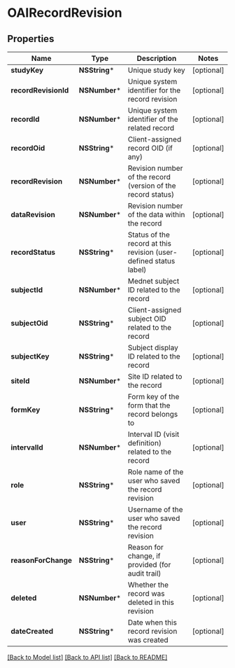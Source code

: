 # OAIRecordRevision

## Properties
Name | Type | Description | Notes
------------ | ------------- | ------------- | -------------
**studyKey** | **NSString*** | Unique study key | [optional] 
**recordRevisionId** | **NSNumber*** | Unique system identifier for the record revision | [optional] 
**recordId** | **NSNumber*** | Unique system identifier of the related record | [optional] 
**recordOid** | **NSString*** | Client-assigned record OID (if any) | [optional] 
**recordRevision** | **NSNumber*** | Revision number of the record (version of the record status) | [optional] 
**dataRevision** | **NSNumber*** | Revision number of the data within the record | [optional] 
**recordStatus** | **NSString*** | Status of the record at this revision (user-defined status label) | [optional] 
**subjectId** | **NSNumber*** | Mednet subject ID related to the record | [optional] 
**subjectOid** | **NSString*** | Client-assigned subject OID related to the record | [optional] 
**subjectKey** | **NSString*** | Subject display ID related to the record | [optional] 
**siteId** | **NSNumber*** | Site ID related to the record | [optional] 
**formKey** | **NSString*** | Form key of the form that the record belongs to | [optional] 
**intervalId** | **NSNumber*** | Interval ID (visit definition) related to the record | [optional] 
**role** | **NSString*** | Role name of the user who saved the record revision | [optional] 
**user** | **NSString*** | Username of the user who saved the record revision | [optional] 
**reasonForChange** | **NSString*** | Reason for change, if provided (for audit trail) | [optional] 
**deleted** | **NSNumber*** | Whether the record was deleted in this revision | [optional] 
**dateCreated** | **NSString*** | Date when this record revision was created | [optional] 

[[Back to Model list]](../README.md#documentation-for-models) [[Back to API list]](../README.md#documentation-for-api-endpoints) [[Back to README]](../README.md)


